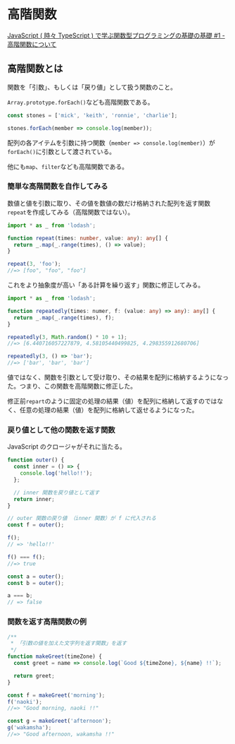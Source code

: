 # 高階関数

[JavaScript ( 時々 TypeScript ) で学ぶ関数型プログラミングの基礎の基礎 #1 - 高階関数について](https://tech.recruit-mp.co.jp/front-end/post-15867/)

## 高階関数とは

関数を「引数」、もしくは「戻り値」として扱う関数のこと。

`Array.prototype.forEach()`なども高階関数である。

```ts
const stones = ['mick', 'keith', 'ronnie', 'charlie'];

stones.forEach(member => console.log(member));
```

配列の各アイテムを引数に持つ関数（`member => console.log(member)`）が`forEach()`に引数として渡されている。

他にも`map`、`filter`なども高階関数である。

### 簡単な高階関数を自作してみる

数値と値を引数に取り、その値を数値の数だけ格納された配列を返す関数`repeat`を作成してみる（高階関数ではない）。

```ts
import * as _ from 'lodash';

function repeat(times: number, value: any): any[] {
  return _.map(_.range(times), () => value);
}

repeat(3, 'foo');
//=> [foo", "foo", "foo"]
```

これをより抽象度が高い「ある計算を繰り返す」関数に修正してみる。

```ts
import * as _ from 'lodash';

function repeatedly(times: numer, f: (value: any) => any): any[] {
  return _.map(_.range(times), f);
}

repeatedly(3, Math.random() * 10 + 1);
//=> [6.440716057227879, 4.58105440499825, 4.298355912680706]

repeatedly(3, () => 'bar');
//=> ['bar', 'bar', 'bar']
```

値ではなく、関数を引数として受け取り、その結果を配列に格納するようになった。つまり、この関数を高階関数に修正した。

修正前`repart`のように固定の処理の結果（値）を配列に格納して返すのではなく、任意の処理の結果（値）を配列に格納して返せるようになった。

### 戻り値として他の関数を返す関数

JavaScript のクロージャがそれに当たる。

```ts
function outer() {
  const inner = () => {
    console.log('hello!!');
  };

  // inner 関数を戻り値として返す
  return inner;
}

// outer 関数の戻り値 （inner 関数）が f に代入される
const f = outer();

f();
// => 'hello!!'

f() === f();
//=> true

const a = outer();
const b = outer();

a === b;
// => false
```

### 関数を返す高階関数の例

```ts
/**
 * 「引数の値を加えた文字列を返す関数」を返す
 */
function makeGreet(timeZone) {
  const greet = name => console.log(`Good ${timeZone}, ${name} !!`);

  return greet;
}

const f = makeGreet('morning');
f('naoki');
//=> "Good morning, naoki !!"

const g = makeGreet('afternoon');
g('wakamsha');
//=> "Good afternoon, wakamsha !!"
```
